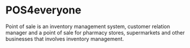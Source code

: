 # POS4everyone
Point of sale is an inventory management system, customer relation manager and a point of sale for pharmacy stores, supermarkets and other businesses that involves inventory management.
